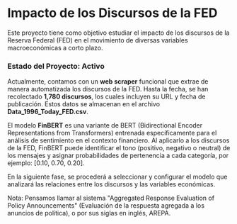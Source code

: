# Impacto de los Discursos de la FED

Este proyecto tiene como objetivo estudiar el impacto de los discursos de la Reserva Federal (FED) en el movimiento de diversas variables macroeconómicas a corto plazo.

### Estado del Proyecto: Activo

Actualmente, contamos con un **web scraper** funcional que extrae de manera automatizada los discursos de la FED. Hasta la fecha, se han recolectado **1,780 discursos**, los cuales incluyen su URL y fecha de publicación. Estos datos se almacenan en el archivo **Data_1996_Today_FED.csv**.

El modelo **FinBERT** es una variante de BERT (Bidirectional Encoder Representations from Transformers) entrenada específicamente para el análisis de sentimiento en el contexto financiero. Al aplicarlo a los discursos de la FED, FinBERT puede identificar el tono (positivo, negativo o neutral) de los mensajes y asignar probabilidades de pertenencia a cada categoría, por ejemplo: [0.10, 0.70, 0.20].

En la siguiente fase, se procederá a seleccionar y configurar el modelo que analizará las relaciones entre los discursos y las variables económicas.

Nota: Pensamos llamar al sistema "Aggregated Response Evaluation of Policy Announcements" (Evaluación de la respuesta agregada a los anuncios de política), o por sus siglas en inglés, AREPA.
